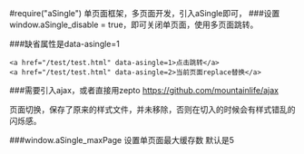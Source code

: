 ﻿#require("aSingle")
单页面框架，多页面开发，引入aSingle即可，
###设置window.aSingle_disable = true，即可关闭单页面，使用多页面跳转。

###缺省属性是data-asingle=1
```
<a href="/test/test.html" data-asingle=1>点击跳转</a>
<a href="/test/test.html" data-asingle=2>当前页面replace替换</a>
```
###需要引入ajax，或者直接用zepto
https://github.com/mountainlife/ajax

页面切换，保存了原来的样式文件，并未移除，否则在切入的时候会有样式错乱的闪烁感。

###window.aSingle_maxPage
设置单页面最大缓存数 默认是5
